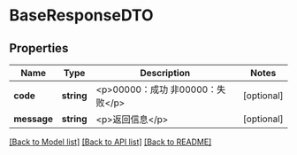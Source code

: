 # BaseResponseDTO

## Properties
Name | Type | Description | Notes
------------ | ------------- | ------------- | -------------
**code** | **string** | &lt;p&gt;00000：成功 非00000：失败&lt;/p&gt; | [optional] 
**message** | **string** | &lt;p&gt;返回信息&lt;/p&gt; | [optional] 

[[Back to Model list]](../README.md#documentation-for-models) [[Back to API list]](../README.md#documentation-for-api-endpoints) [[Back to README]](../README.md)


